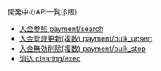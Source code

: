 開発中のAPI一覧(β版)

- [入金参照 payment/search](clearing/search.md)
- [入金登録更新(複数) payment/bulk_upsert](clearing/bulk_upsert.md)
- [入金無効削除(複数) payment/bulk_stop](clearing/bulk_stop.md)
- [消込 clearing/exec](clearing/exec.md)